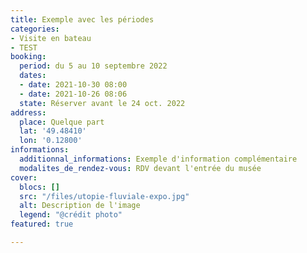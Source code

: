 ```yaml
---
title: Exemple avec les périodes
categories:
- Visite en bateau
- TEST
booking:
  period: du 5 au 10 septembre 2022
  dates:
  - date: 2021-10-30 08:00
  - date: 2021-10-26 08:06
  state: Réserver avant le 24 oct. 2022
address:
  place: Quelque part
  lat: '49.48410'
  lon: '0.12800'
informations:
  additionnal_informations: Exemple d'information complémentaire
  modalites_de_rendez-vous: RDV devant l'entrée du musée
cover:
  blocs: []
  src: "/files/utopie-fluviale-expo.jpg"
  alt: Description de l'image
  legend: "@crédit photo"
featured: true

---
```

